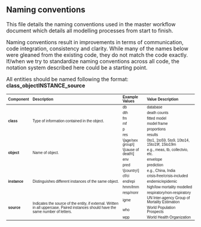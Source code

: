 ## Naming conventions

This file details the naming conventions used in the master workflow
document which details all modelling processes from start to finish.

Naming conventions result in improvements in terms of communication,
code integration, consistency and clarity. While many of the names below
were gleaned from the existing code, they do not match the code exactly.
If/when we try to standardize naming conventions across all code, the
notation system described here could be a starting point.

All entities should be named following the format:
**class_objectINSTANCE_source**

<table class=" lightable-paper" style="font-size: 10px; font-family: &quot;Arial Narrow&quot;, arial, helvetica, sans-serif; width: auto !important; margin-left: auto; margin-right: auto;">
<thead>
<tr>
<th style="text-align:left;">
Component
</th>
<th style="text-align:left;">
Description
</th>
<th style="text-align:left;">
Example Values
</th>
<th style="text-align:left;">
Value Description
</th>
</tr>
</thead>
<tbody>
<tr>
<td style="text-align:left;font-weight: bold;vertical-align: middle !important;" rowspan="6">
class
</td>
<td style="text-align:left;vertical-align: middle !important;" rowspan="6">
Type of information contained in the object.
</td>
<td style="text-align:left;">
db
</td>
<td style="text-align:left;">
database
</td>
</tr>
<tr>
<td style="text-align:left;">
dth
</td>
<td style="text-align:left;">
death counts
</td>
</tr>
<tr>
<td style="text-align:left;">
fm
</td>
<td style="text-align:left;">
fitted model
</td>
</tr>
<tr>
<td style="text-align:left;">
mf
</td>
<td style="text-align:left;">
model frame
</td>
</tr>
<tr>
<td style="text-align:left;">
p
</td>
<td style="text-align:left;">
proportions
</td>
</tr>
<tr>
<td style="text-align:left;">
res
</td>
<td style="text-align:left;">
results
</td>
</tr>
<tr>
<td style="text-align:left;font-weight: bold;vertical-align: middle !important;" rowspan="4">
object
</td>
<td style="text-align:left;vertical-align: middle !important;" rowspan="4">
Name of object.
</td>
<td style="text-align:left;">
\[age/sex group\]
</td>
<td style="text-align:left;">
0to1, 1to59, 5to9, 10to14, 15to19f, 15to19m
</td>
</tr>
<tr>
<td style="text-align:left;">
\[cause of death\]
</td>
<td style="text-align:left;">
e.g., meas, tb, collectvio, etc.
</td>
</tr>
<tr>
<td style="text-align:left;">
env
</td>
<td style="text-align:left;">
envelope
</td>
</tr>
<tr>
<td style="text-align:left;">
pred
</td>
<td style="text-align:left;">
prediction
</td>
</tr>
<tr>
<td style="text-align:left;font-weight: bold;vertical-align: middle !important;" rowspan="5">
instance
</td>
<td style="text-align:left;vertical-align: middle !important;" rowspan="5">
Distinguishes different instances of the same object.
</td>
<td style="text-align:left;">
\[country\]
</td>
<td style="text-align:left;">
e.g., China, India
</td>
</tr>
<tr>
<td style="text-align:left;">
cf/ci
</td>
<td style="text-align:left;">
crisis-free/crisis-included
</td>
</tr>
<tr>
<td style="text-align:left;">
end/epi
</td>
<td style="text-align:left;">
endemic/epidemic
</td>
</tr>
<tr>
<td style="text-align:left;">
hmm/lmm
</td>
<td style="text-align:left;">
high/low mortality modelled
</td>
</tr>
<tr>
<td style="text-align:left;">
resp/nonr
</td>
<td style="text-align:left;">
respiratory/non-respiratory
</td>
</tr>
<tr>
<td style="text-align:left;font-weight: bold;vertical-align: middle !important;" rowspan="3">
source
</td>
<td style="text-align:left;vertical-align: middle !important;" rowspan="3">
Indicates the source of the entity, if external. Written in all
uppercase. Paired instances should have the same number of letters.
</td>
<td style="text-align:left;">
igme
</td>
<td style="text-align:left;">
UN Inter-agency Group of Mortality Estimation
</td>
</tr>
<tr>
<td style="text-align:left;">
who
</td>
<td style="text-align:left;">
World Population Prospects
</td>
</tr>
<tr>
<td style="text-align:left;">
wpp
</td>
<td style="text-align:left;">
World Health Organization
</td>
</tr>
</tbody>
</table>
